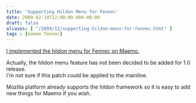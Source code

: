 ```yaml
---
title: 'Supporting Hildon Menu for Fennec'
date: 2009-02-19T22:00:00.004-08:00
draft: false
aliases: [ "/2009/12/supporting-hildon-menu-for-fennec.html" ]
tags : [maemo fennec]
---
```


[I implemented the hildon menu for Fennec on Maemo.](https://bugzilla.mozilla.org/show_bug.cgi?id=426292)  

  
Actually, the hildon menu feature has not been decided to be added for 1.0 release.  
I'm not sure if this patch could be applied to the mainline.  
  
Mozilla platform already supports the hildon framework so it is easy to add new things for Maemo if you wish.